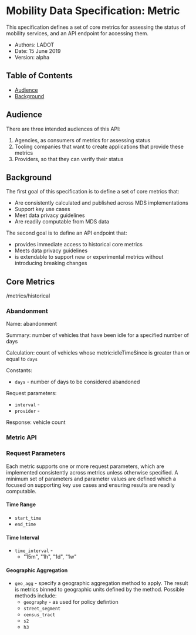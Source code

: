 # Mobility Data Specification: Metric

This specification defines a set of core metrics for assessing the status of mobility services, and an API endpoint for accessing them.

- Authors: LADOT
- Date: 15 June 2019
- Version: alpha

## Table of Contents

- [Audience](#audience)
- [Background](#background)

<a name="audience"></a>

## Audience

There are three intended audiences of this API:

1. Agencies, as consumers of metrics for assessing status
2. Tooling companies that want to create applications that provide these metrics
3. Providers, so that they can verify their status

<a name="background"></a>

## Background

The first goal of this specification is to define a set of core metrics that:

- Are consistently calculated and published across MDS implementations
- Support key use cases
- Meet data privacy guidelines
- Are readily computable from MDS data

The second goal is to define an API endpoint that:

- provides immediate access to historical core metrics
- Meets data privacy guidelines
- is extendable to support new or experimental metrics without introducing breaking changes

## Core Metrics

/metrics/historical

### Abandonment

Name: abandonment

Summary: number of vehicles that have been idle for a specified number of days

Calculation: count of vehicles whose metric:idleTimeSince is greater than or equal to `days`

Constants:

- `days` - number of days to be considered abandoned

Request parameters:

- `interval` -
- `provider` -

Response: vehicle count

### Metric API

### Request Parameters

Each metric supports one or more request parameters, which are implemented consistently across metrics unless otherwise specified. A minimum set of parameters and parameter values are defined which a focused on supporting key use cases and ensuring results are readily computable.

#### Time Range

- `start_time`
- `end_time`

#### Time Interval

- `time_interval` -
  - "15m", "1h", "1d", "1w"

#### Geographic Aggregation

- `geo_agg` - specify a geographic aggregation method to apply. The result is metrics binned to geographic units defined by the method. Possible methods include:
  - `geography` - as used for policy defintion
  - `street_segment`
  - `census_tract`
  - `s2`
  - `h3`
